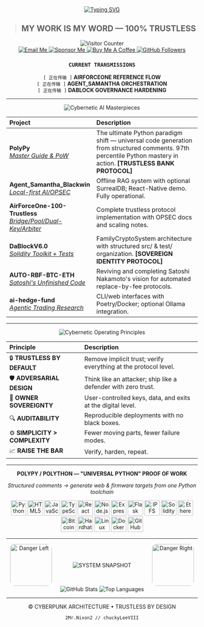 <div align="center">
  <a href="https://git.io/typing-svg">
    <img src="https://readme-typing-svg.demolab.com/?font=Orbitron&weight=800&size=28&duration=4000&pause=1000&color=00F3FF&center=true&vCenter=true&width=600&lines=2Mr.Nixon2+%2F%2F+chuckyLeeVIII;CYBERNETIC+ARCHITECT;ARCHITECT+OF+TRUSTLESS+SYSTEMS;OPSEC+ADVOCATE+%C2%B7+PROTOCOL+ENGINEER" alt="Typing SVG">
  </a>
</div>

> ## MY WORK IS MY WORD — 100% TRUSTLESS

<div align="center">
  <img src="https://api.visitorbadge.io/api/VisitorBadge?pageId=chuckyLeeVIII.chuckyLeeVIII&label=SYSTEM%20ACCESS&labelColor=0a0a0a&color=d400ff&style=for-the-badge" alt="Visitor Counter">
  <br>
  <a href="mailto:FINESSEANDCOUNTERFITS816@PROTONMAIL.COM">
    <img src="https://img.shields.io/badge/Email-ProtonMail-8B89CC?style=for-the-badge&logo=protonmail&logoColor=white" alt="Email Me">
  </a>
  <a href="https://github.com/sponsors/chuckyLeeVIII">
    <img src="https://img.shields.io/badge/Sponsor-Support_My_Work-d400ff?style=for-the-badge&logo=githubsponsors&logoColor=white" alt="Sponsor Me">
  </a>
  <a href="https://buymeacoffee.com/johnsoneriq">
    <img src="https://img.shields.io/badge/Buy_Me_A_Coffee-johnsoneriq-FFDD00?style=for-the-badge&logo=buymeacoffee&logoColor=black" alt="Buy Me A Coffee">
  </a>
  <a href="https://github.com/chuckyLeeVIII">
    <img src="https://img.shields.io/github/followers/chuckyLeeVIII?style=for-the-badge&logo=github&label=Follow" alt="GitHub Followers">
  </a>
</div>

<div align="center">
  <h3><code>CURRENT TRANSMISSIONS</code></h3>

`[ 正在传输 ]` **AIRFORCEONE REFERENCE FLOW** <br>
`[ 正在传输 ]` **AGENT_SAMANTHA ORCHESTRATION** <br>
`[ 正在传输 ]` **DABLOCK GOVERNANCE HARDENING**

</div>

---

<div align="center">
  <img src="https://readme-typing-svg.demolab.com/?font=Orbitron&weight=700&size=26&duration=3000&pause=1000&color=D400FF&center=true&vCenter=true&width=550&lines=%E2%9A%A1+CYBERNETIC+AI+MASTERPIECES" alt="Cybernetic AI Masterpieces">
</div>

| Project | Description |
| :--- | :--- |
| **PolyPy**<br>[*Master Guide & PoW*](https://github.com/chuckyLeeVIII/PolyPy--a-master-and-universal-guide-and-proof-of-work-to-polly-py-paradigm) | The ultimate Python paradigm shift — universal code generation from structured comments. 97th percentile Python mastery in action. **[TRUSTLESS BANK PROTOCOL]** |
| **Agent_Samantha_Blackwin**<br>[*Local-first AI/OPSEC*](https://github.com/chuckyLeeVIII/Agent_Samantha_Blackwin) | Offline RAG system with optional SurrealDB; React-Native demo. Fully operational. |
| **AirForceOne-100-Trustless**<br>[*Bridge/Pool/Dual-Key/Arbiter*](https://github.com/chuckyLeeVIII/AirForceOne-100-Trustless) | Complete trustless protocol implementation with OPSEC docs and scaling notes. |
| **DaBlockV6.0**<br>[*Solidity Toolkit + Tests*](https://github.com/chuckyLeeVIII/DaBlockV6.0) | FamilyCryptoSystem architecture with structured src/ & test/ organization. **[SOVEREIGN IDENTITY PROTOCOL]** |
| **AUTO-RBF-BTC-ETH**<br>[*Satoshi's Unfinished Code*](https://github.com/chuckyLeeVIII/AUTO-RBF-BTC-ETH) | Reviving and completing Satoshi Nakamoto's vision for automated replace-by-fee protocols. |
| **ai-hedge-fund**<br>[*Agentic Trading Research*](https://github.com/chuckyLeeVIII/ai-hedge-fund) | CLI/web interfaces with Poetry/Docker; optional Ollama integration. |

---



<div align="center">
  <img src="https://readme-typing-svg.demolab.com/?font=Orbitron&weight=700&size=26&duration=3000&pause=1000&color=D400FF&center=true&vCenter=true&width=550&lines=%E2%9A%A1+CYBERNETIC+OPERATING+PRINCIPLES" alt="Cybernetic Operating Principles">
</div>


| Principle | Description |
| :--- | :--- |
| 🔒 **TRUSTLESS BY DEFAULT** | Remove implicit trust; verify everything at the protocol level. |
| 🛡️ **ADVERSARIAL DESIGN** | Think like an attacker; ship like a defender with zero trust. |
| 🔑 **OWNER SOVEREIGNTY** | User-controlled keys, data, and exits at the digital level. |
| 🔍 **AUDITABILITY** | Reproducible deployments with no black boxes. |
| ⚙️ **SIMPLICITY > COMPLEXITY** | Fewer moving parts, fewer failure modes. |
| 📈 **RAISE THE BAR** | Verify, harden, repeat. |

---

<div align="center">

**POLYPY / POLYTHON — "UNIVERSAL PYTHON" PROOF OF WORK**

*Structured comments → generate web & firmware targets from one Python toolchain*

<p>
  <img src="https://cdn.jsdelivr.net/gh/devicons/devicon/icons/python/python-original.svg" alt="Python" width="40" height="40"/>
  <img src="https://cdn.simpleicons.org/html5/9B30FF" alt="HTML5" width="40" height="40"/>
  <img src="https://cdn.simpleicons.org/javascript/9B30FF" alt="JavaScript" width="40" height="40"/>
  <img src="https://cdn.simpleicons.org/typescript/9B30FF" alt="TypeScript" width="40" height="40"/>
  <img src="https://cdn.simpleicons.org/react/9B30FF" alt="React" width="40" height="40"/>
  <img src="https://cdn.simpleicons.org/nodedotjs/9B30FF" alt="Node.js" width="40" height="40"/>
  <img src="https://cdn.simpleicons.org/express/9B30FF" alt="Express" width="40" height="40"/>
  <img src="https://cdn.simpleicons.org/flask/9B30FF" alt="Flask" width="40" height="40"/>
  <img src="https://cdn.simpleicons.org/ipfs/9B30FF" alt="IPFS" width="40" height="40"/>
  <img src="https://cdn.simpleicons.org/solidity/9B30FF" alt="Solidity" width="40" height="40"/>
  <img src="https://cdn.simpleicons.org/ethereum/9B30FF" alt="Ethereum" width="40" height="40"/>
  <img src="https://cdn.simpleicons.org/bitcoin/9B30FF" alt="Bitcoin" width="40" height="40"/>
  <img src="https://cdn.jsdelivr.net/gh/devicons/devicon/icons/hardhat/hardhat-original.svg" alt="Hardhat" width="40" height="40"/>
  <img src="https://cdn.simpleicons.org/linux/9B30FF" alt="Linux" width="40" height="40"/>
  <img src="https://cdn.simpleicons.org/docker/9B30FF" alt="Docker" width="40" height="40"/>
  <img src="https://cdn.simpleicons.org/githubactions/9B30FF" alt="GitHub Actions" width="40" height="40"/>
</p>
</div>

---


<!-- SYSTEM SNAPSHOT W/ DANGER GIFS -->
<div align="center" style="display:flex;align-items:center;justify-content:center;gap:30px;">
  <img src="https://media.giphy.com/media/xT0BKiaM2VGJ553CkA/giphy.gif" alt="Danger Left" width="110" style="border-radius: 12px; margin-right: 25px;"/>
  <img src="https://readme-typing-svg.demolab.com/?font=Orbitron&weight=700&size=26&duration=3000&pause=1000&color=BA55D3&center=true&vCenter=true&width=340&lines=%E2%9A%A1+PURPLE+SYSTEM+SNAPSHOT" alt="SYSTEM SNAPSHOT" />
  <img src="https://media.giphy.com/media/xT0BKiaM2VGJ553CkA/giphy.gif" alt="Danger Right" width="110" style="border-radius: 12px; margin-left: 25px;"/>
</div>

<div align="center">
  <img src="https://github-readme-stats.vercel.app/api?username=chuckyLeeVIII&show_icons=true&rank_icon=github&theme=dark&cache_seconds=86400&hide_border=true&title_color=9B30FF&icon_color=BA55D3" alt="GitHub Stats">
  <img src="https://github-readme-stats.vercel.app/api/top-langs/?username=chuckyLeeVIII&layout=compact&theme=dark&cache_seconds=86400&hide_border=true&title_color=9B30FF" alt="Top Languages">
</div>


---
<div align="center">
  <p>© CYBERPUNK ARCHITECTURE • TRUSTLESS BY DESIGN</p>
  <p><code>2Mr.Nixon2 // chuckyLeeVIII</code></p>
</div>
